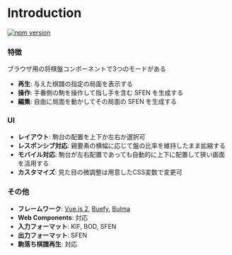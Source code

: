 # Introduction

[![npm version](https://badge.fury.io/js/shogi-player.svg)](https://badge.fury.io/js/shogi-player)

### 特徴

ブラウザ用の将棋盤コンポーネントで3つのモードがある

* **再生**: 与えた棋譜の指定の局面を表示する
* **操作**: 手番側の駒を操作して指し手を含む SFEN を生成する
* **編集**: 自由に局面を動かしてその局面の SFEN を生成する

### UI

* **レイアウト**: 駒台の配置を上下か左右か選択可
* **レスポンシブ対応**: 親要素の横幅に応じて盤の比率を維持したまま拡縮する
* **モバイル対応**: 駒台が左右配置であっても自動的に上下に配置して狭い画面を活用する
* **カスタマイズ**: 見た目の微調整は用意したCSS変数で変更可

### その他

* **フレームワーク**: [Vue.js 2](https://jp.vuejs.org/), [Buefy](https://buefy.org/), [Bulma](https://bulma.io/)
* **Web Components**: 対応
* **入力フォーマット**: KIF, BOD, SFEN
* **出力フォーマット**: SFEN
* **駒落ち棋譜再生**: 対応
